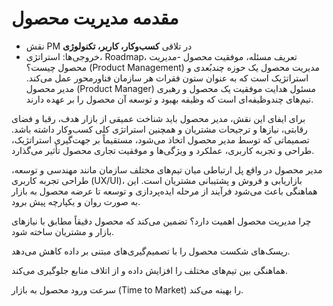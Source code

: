 # مقدمه مدیریت محصول

- نقش PM در تلاقی **کسب‌وکار، کاربر، تکنولوژی**
- خروجی‌ها: استراتژی، Roadmap، تعریف مسئله، موفقیت محصول
-مدیریت محصول چیست؟ (Product Management)
مدیریت محصول یک حوزه چندبُعدی و استراتژیک است که به عنوان ستون فقرات هر سازمان فناور‌محور عمل می‌کند. مدیر محصول (Product Manager) مسئول هدایت موفقیت یک محصول و رهبری تیم‌های چندوظیفه‌ای است که وظیفه بهبود و توسعه آن محصول را بر عهده دارند.

برای ایفای این نقش، مدیر محصول باید شناخت عمیقی از بازار هدف، رقبا و فضای رقابتی، نیازها و ترجیحات مشتریان و همچنین استراتژی کلی کسب‌وکار داشته باشد. تصمیماتی که توسط مدیر محصول اتخاذ می‌شود، مستقیماً بر جهت‌گیری استراتژیک، طراحی و تجربه کاربری، عملکرد و ویژگی‌ها و موفقیت تجاری محصول تأثیر می‌گذارد.

مدیر محصول در واقع پل ارتباطی میان تیم‌های مختلف سازمان مانند مهندسی و توسعه، طراحی تجربه کاربری (UX/UI)، بازاریابی و فروش و پشتیبانی مشتریان است. این هماهنگی باعث می‌شود فرآیند از مرحله ایده‌پردازی و توسعه تا عرضه محصول به بازار به صورت روان و یکپارچه پیش برود.

چرا مدیریت محصول اهمیت دارد؟
تضمین می‌کند که محصول دقیقاً مطابق با نیازهای بازار و مشتریان ساخته شود.

ریسک‌های شکست محصول را با تصمیم‌گیری‌های مبتنی بر داده کاهش می‌دهد.

هماهنگی بین تیم‌های مختلف را افزایش داده و از اتلاف منابع جلوگیری می‌کند.

سرعت ورود محصول به بازار (Time to Market) را بهینه می‌کند.
